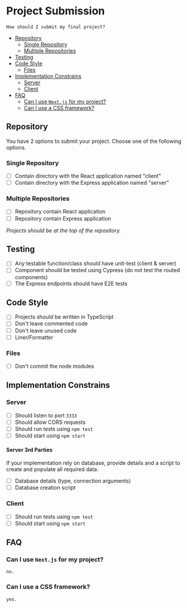 # Project Submission

    How should I submit my final project?

* [Repository](#repository)
    * [Single Repository](#single-repository)
    * [Multiple Repositories](#multiple-repositories)
* [Testing](#testing)
* [Code Style](#code-style)
    * [Files](#files)
* [Implementation Constrains](#implementation-constrains)
    * [Server](#server)
    * [Client](#client)
* [FAQ](#faq)
    * [Can I use `Next.js` for my project?](#can-i-use-nextjs-for-my-project)
    * [Can I use a CSS framework?](#can-i-use-a-css-framework)

## Repository

You have 2 options to submit your project. Choose one of the following options.

### Single Repository

* [ ] Contain directory with the React application named "client"
* [ ] Contain directory with the Express application named "server"

### Multiple Repositories

* [ ] Repository contain React application
* [ ] Repository contain Express application

_Projects should be at the top of the repository._

## Testing

* [ ] Any testable function/class should have unit-test (client & server)
* [ ] Component should be tested using Cypress (do not test the routed components)
* [ ] The Express endpoints should have E2E tests

## Code Style

* [ ] Projects should be written in TypeScript
* [ ] Don't leave commented code
* [ ] Don't leave unused code
* [ ] Liner/Formatter

### Files

* [ ] Don't commit the node modules

## Implementation Constrains

### Server

* [ ] Should listen to port `3333`
* [ ] Should allow CORS requests
* [ ] Should run tests using `npm test`
* [ ] Should start using `npm start`

#### Server 3rd Parties

If your implementation rely on database, provide details and a script to create and populate all required data.

* [ ] Database details (type, connection arguments)
* [ ] Database creation script

### Client

* [ ] Should run tests using `npm test`
* [ ] Should start using `npm start`

<!--tests, structure, definition for auto-testing-->

## FAQ

### Can I use `Next.js` for my project?

    no.

### Can I use a CSS framework?

    yes.

